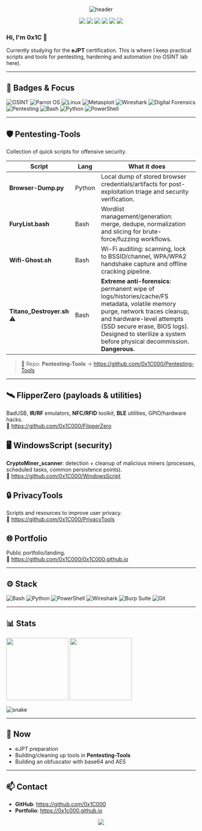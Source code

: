 <!-- HERO -->
<p align="center">
  <img src="https://capsule-render.vercel.app/api?type=waving&height=180&text=0x1C000&fontSize=52&color=0:001510,50:003b2f,100:00f5a0" alt="header" />
</p>

<p align="center">
  <img src="https://img.shields.io/badge/Status-Building-37124b" />
  <img src="https://img.shields.io/badge/Focus-eJPT-0ef6ff" />
  <img src="https://img.shields.io/badge/OS-Parrot%20OS-090013?logo=parrotsecurity" />
  <img src="https://img.shields.io/badge/Lang-Python-0ef6ff?logo=python&logoColor=0b1021" />
  <img src="https://img.shields.io/badge/Shell-Bash-37124b?logo=gnubash" />
  <img src="https://img.shields.io/badge/Win-PowerShell-090013?logo=powershell" />
</p>

### Hi, I'm **0x1C** 👋
Currently studying for the **eJPT** certification. This is where I keep practical scripts and tools for pentesting, hardening and automation (no OSINT lab here).

---

## 🧩 Badges & Focus
<!-- requested cybersecurity badges -->
![OSINT](https://img.shields.io/badge/OSINT-333)
![Parrot OS](https://img.shields.io/badge/Parrot%20OS-0b1021?logo=parrotsecurity)
![Linux](https://img.shields.io/badge/Linux-111?logo=linux)
![Metasploit](https://img.shields.io/badge/Metasploit-333)
![Wireshark](https://img.shields.io/badge/Wireshark-113355?logo=wireshark)
![Digital Forensics](https://img.shields.io/badge/Digital%20Forensics-333)
![Pentesting](https://img.shields.io/badge/Pentesting-7a1cac)
![Bash](https://img.shields.io/badge/Bash-111?logo=gnubash)
![Python](https://img.shields.io/badge/Python-143?logo=python)
![PowerShell](https://img.shields.io/badge/PowerShell-001e3c?logo=powershell)

---

## 🛡️ Pentesting-Tools
Collection of quick scripts for offensive security.

| Script | Lang | What it does |
|---|---|---|
| **Browser-Dump.py** | Python | Local dump of stored browser credentials/artifacts for post-exploitation triage and security verification. |
| **FuryList.bash** | Bash | Wordlist management/generation: merge, dedupe, normalization and slicing for brute-force/fuzzing workflows. |
| **Wifi-Ghost.sh** | Bash | Wi-Fi auditing: scanning, lock to BSSID/channel, WPA/WPA2 handshake capture and offline cracking pipeline. |
| **Titano_Destroyer.sh** ⚠️ | Bash | **Extreme anti-forensics**: permanent wipe of logs/histories/cache/FS metadata, volatile memory purge, network traces cleanup, and hardware-level attempts (SSD secure erase, BIOS logs). Designed to sterilize a system before physical decommission. **Dangerous.** |

> 🔗 Repo: **Pentesting-Tools** → https://github.com/0x1C000/Pentesting-Tools

---

## 🛰 FlipperZero (payloads & utilities)
BadUSB, **IR/RF** emulators, **NFC/RFID** toolkit, **BLE** utilities, GPIO/hardware hacks.  
🔗 https://github.com/0x1C000/FlipperZero

## 🖥 WindowsScript (security)
**CryptoMiner_scanner**: detection + cleanup of malicious miners (processes, scheduled tasks, common persistence points).  
🔗 https://github.com/0x1C000/WindowsScript

## 🔒 PrivacyTools
Scripts and resources to improve user privacy.  
🔗 https://github.com/0x1C000/PrivacyTools

## 🌐 Portfolio
Public portfolio/landing.  
🔗 https://github.com/0x1C000/0x1C000.github.io

---

## ⚙️ Stack
![Bash](https://img.shields.io/badge/Bash-090013?logo=gnubash&logoColor=white)
![Python](https://img.shields.io/badge/Python-37124b?logo=python&logoColor=white)
![PowerShell](https://img.shields.io/badge/PowerShell-0ef6ff?logo=powershell&logoColor=0b1021)
![Wireshark](https://img.shields.io/badge/Wireshark-090013?logo=wireshark&logoColor=0ef6ff)
![Burp Suite](https://img.shields.io/badge/Burp_Suite-37124b)
![Git](https://img.shields.io/badge/Git-0ef6ff?logo=git&logoColor=0b1021)

---

## 📊 Stats
<p>
  <img height="165" src="https://github-readme-stats.vercel.app/api?username=0x1C000&show_icons=true&hide_title=true&include_all_commits=true&rank_icon=github" />
  <img height="165" src="https://github-readme-stats.vercel.app/api/top-langs/?username=0x1C000&layout=compact&langs_count=8" />
</p>

<!-- Snake (will appear after first workflow run) -->
<p>
  <img src="./dist/snake.svg" alt="snake" />
</p>

---

## 🚀 Now
- eJPT preparation
- Building/cleaning up tools in **Pentesting-Tools**
- Building an obfuscator with base64 and AES

---

## 📫 Contact
- **GitHub**: https://github.com/0x1C000
- **Portfolio**: https://0x1c000.github.io

<!-- FOOTER -->
<p align="center">
  <img src="https://capsule-render.vercel.app/api?type=waving&section=footer&height=110&color=0:001510,50:003b2f,100:00f5a0" />
</p>
